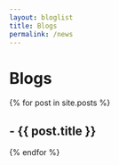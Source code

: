 ```yaml
---
layout: bloglist
title: Blogs
permalink: /news
---
```

# Blogs
<div class="postlist">
  {% for post in site.posts %}
   
   <a style="text-decoration: none;" href="{{ post.url }}"><h2>- {{ post.title }} </h2></a>
  {% endfor %}
</div>